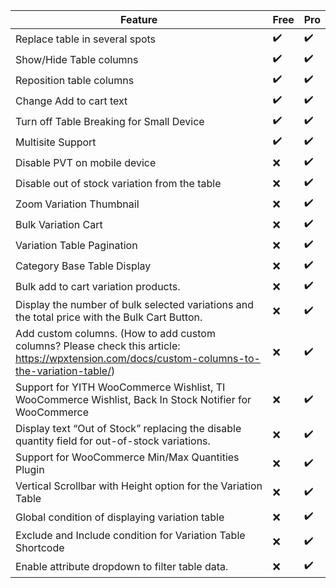 | Feature                                                                                                                                                | Free | Pro |
|--------------------------------------------------------------------------------------------------------------------------------------------------------|------|-----|
| Replace table in several spots                                                                                                                         | ✔️   | ✔️  |
| Show/Hide Table columns                                                                                                                                | ✔️   | ✔️  |
| Reposition table columns                                                                                                                               | ✔️   | ✔️  |
| Change Add to cart text                                                                                                                                | ✔️   | ✔️  |
| Turn off Table Breaking for Small Device                                                                                                               | ✔️   | ✔️  |
| Multisite Support                                                                                                                                      | ✔️   | ✔️  |
| Disable PVT on mobile device                                                                                                                           | ❌    | ✔️  |
| Disable out of stock variation from the table                                                                                                          | ❌    | ✔️  |
| Zoom Variation Thumbnail                                                                                                                               | ❌    | ✔️  |
| Bulk Variation Cart                                                                                                                                    | ❌    | ✔️  |
| Variation Table Pagination                                                                                                                             | ❌    | ✔️  |
| Category Base Table Display                                                                                                                            | ❌    | ✔️  |
| Bulk add to cart variation products.                                                                                                                   | ❌    | ✔️  |
| Display the number of bulk selected variations and the total price with the Bulk Cart Button.                                                          | ❌    | ✔️  |
| Add custom columns. (How to add custom columns? Please check this article: https://wpxtension.com/docs/custom-columns-to-the-variation-table/)  | ❌    | ✔️  |
| Support for YITH WooCommerce Wishlist, TI WooCommerce Wishlist, Back In Stock Notifier for WooCommerce                                                 | ❌    | ✔️  |
| Display text “Out of Stock” replacing the disable quantity field for out-of-stock variations.                                                          | ❌    | ✔️  |
| Support for WooCommerce Min/Max Quantities Plugin                                                                                                      | ❌    | ✔️  |
| Vertical Scrollbar with Height option for the Variation Table                                                                                          | ❌    | ✔️  |
| Global condition of displaying variation table                                                                                                         | ❌    | ✔️  |
| Exclude and Include condition for Variation Table Shortcode                                                                                            | ❌    | ✔️  |
| Enable attribute dropdown to filter table data.                                                                                            | ❌    | ✔️  |
